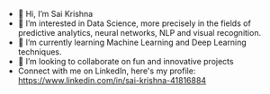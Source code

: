 - 👋 Hi, I’m Sai Krishna
- 👀 I’m interested in Data Science, more precisely in the fields of predictive analytics, neural networks, NLP and visual recognition. 
- 🌱 I’m currently learning Machine Learning and Deep Learning techniques.
- 💞️ I’m looking to collaborate on fun and innovative projects
- Connect with me on LinkedIn, here's my profile: https://www.linkedin.com/in/sai-krishna-41816884

<!---
Sai-Krishna99/Sai-Krishna99 is a ✨ special ✨ repository because its `README.md` (this file) appears on your GitHub profile.
You can click the Preview link to take a look at your changes.
--->
